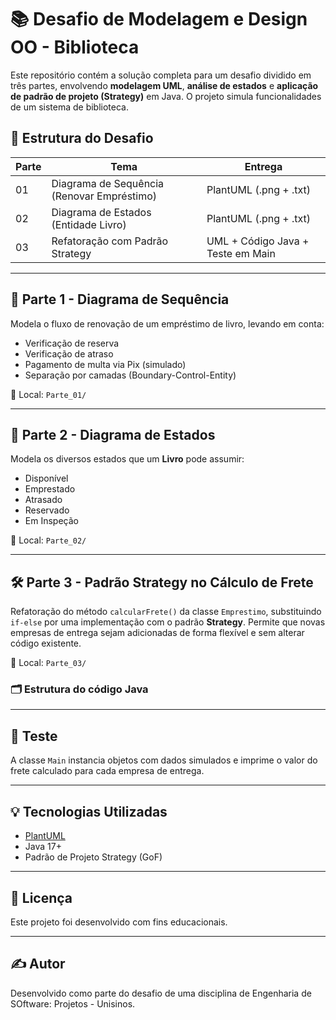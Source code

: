 # 📚 Desafio de Modelagem e Design OO - Biblioteca

Este repositório contém a solução completa para um desafio dividido em três partes, envolvendo **modelagem UML**, **análise de estados** e **aplicação de padrão de projeto (Strategy)** em Java. O projeto simula funcionalidades de um sistema de biblioteca.

## 📌 Estrutura do Desafio

| Parte | Tema                                   | Entrega                           |
|-------|----------------------------------------|-----------------------------------|
| 01    | Diagrama de Sequência (Renovar Empréstimo) | PlantUML (.png + .txt)            |
| 02    | Diagrama de Estados (Entidade Livro)       | PlantUML (.png + .txt)            |
| 03    | Refatoração com Padrão Strategy             | UML + Código Java + Teste em Main |

---

## 🧩 Parte 1 - Diagrama de Sequência

Modela o fluxo de renovação de um empréstimo de livro, levando em conta:

- Verificação de reserva
- Verificação de atraso
- Pagamento de multa via Pix (simulado)
- Separação por camadas (Boundary-Control-Entity)

📂 Local: `Parte_01/`

---

## 🔄 Parte 2 - Diagrama de Estados

Modela os diversos estados que um **Livro** pode assumir:

- Disponível
- Emprestado
- Atrasado
- Reservado
- Em Inspeção

📂 Local: `Parte_02/`

---

## 🛠️ Parte 3 - Padrão Strategy no Cálculo de Frete

Refatoração do método `calcularFrete()` da classe `Emprestimo`, substituindo `if-else` por uma implementação com o padrão **Strategy**. Permite que novas empresas de entrega sejam adicionadas de forma flexível e sem alterar código existente.

📂 Local: `Parte_03/`

### 🗂 Estrutura do código Java


---

## 🧪 Teste

A classe `Main` instancia objetos com dados simulados e imprime o valor do frete calculado para cada empresa de entrega.

---

## 💡 Tecnologias Utilizadas

- [PlantUML](https://plantuml.com/)
- Java 17+
- Padrão de Projeto Strategy (GoF)

---

## 🧾 Licença

Este projeto foi desenvolvido com fins educacionais.

---

## ✍️ Autor

Desenvolvido como parte do desafio de uma disciplina de Engenharia de SOftware: Projetos - Unisinos.



